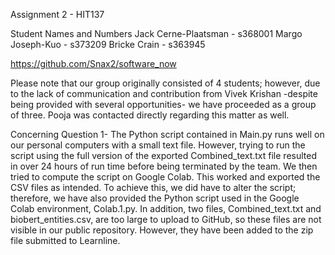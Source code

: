 Assignment 2 - HIT137

Student Names and Numbers
Jack Cerne-Plaatsman - s368001
Margo Joseph-Kuo - s373209
Bricke Crain - s363945

https://github.com/Snax2/software_now

Please note that our group originally consisted of 4 students; however, due to the lack of communication and contribution from Vivek Krishan -despite being provided with several opportunities- we have proceeded as a group of three. Pooja was contacted directly regarding this matter as well. 

Concerning Question 1- The Python script contained in Main.py runs well on our personal computers with a small text file. However, trying to run the script using the full version of the exported Combined_text.txt file resulted in over 24 hours of run time before being terminated by the team. We then tried to compute the script on Google Colab. This worked and exported the CSV files as intended. To achieve this, we did have to alter the script; therefore, we have also provided the Python script used in the Google Colab environment, Colab.1.py.
In addition, two files, Combined_text.txt and biobert_entities.csv, are too large to upload to GitHub, so these files are not visible in our public repository. However, they have been added to the zip file submitted to Learnline.

